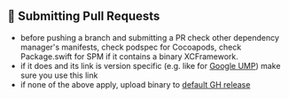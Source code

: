 ## 🔁 Submitting Pull Requests

- before pushing a branch and submitting a PR check other dependency manager's manifests, check podspec for Cocoapods, check Package.swift for SPM if it contains a binary XCFramework.
- if it does and its link is version specific (e.g. like for [Google UMP](https://github.com/AckeeCZ/Bad_iOS_Dependencies/blob/6593bb0227af9ca126b0de243ff946fa13dbf864/GoogleUserMessagingPlatform.json#L2)) 
make sure you use this link
- if none of the above apply, upload binary to [default GH release](https://github.com/AckeeCZ/Bad_iOS_Dependencies/releases/tag/1.0)
